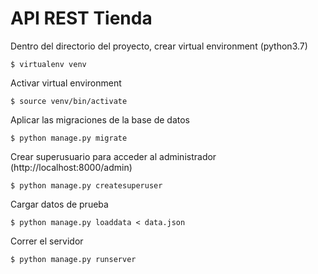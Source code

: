 # API REST Tienda


Dentro del directorio del proyecto, crear virtual environment (python3.7)
```
$ virtualenv venv
```
Activar virtual environment
```
$ source venv/bin/activate 
```

Aplicar las migraciones de la base de datos
```
$ python manage.py migrate
```

Crear superusuario para acceder al administrador (http://localhost:8000/admin)
```
$ python manage.py createsuperuser
```

Cargar datos de prueba
```
$ python manage.py loaddata < data.json
```

Correr el servidor
```
$ python manage.py runserver
```